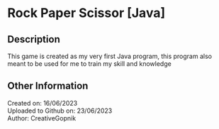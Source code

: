 # Rock Paper Scissor [Java]

## Description
This game is created as my very first Java program, this program also meant to be used for me to train my skill and knowledge

## Other Information
Created on: 16/06/2023
<br/>
Uploaded to Github on: 23/06/2023
<br/>
Author: CreativeGopnik
